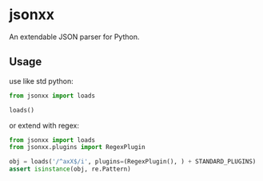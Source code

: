 # jsonxx

An extendable JSON parser for Python.

## Usage

use like std python:

``` py
from jsonxx import loads

loads()
```

or extend with regex:

``` py
from jsonxx import loads
from jsonxx.plugins import RegexPlugin

obj = loads('/^axX$/i', plugins=(RegexPlugin(), ) + STANDARD_PLUGINS)
assert isinstance(obj, re.Pattern)
```
